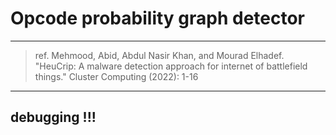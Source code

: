# Opcode probability graph detector

---
>ref. Mehmood, Abid, Abdul Nasir Khan, and Mourad Elhadef. "HeuCrip: A malware detection approach for internet of battlefield things." Cluster Computing (2022): 1-16

---

## debugging !!!
